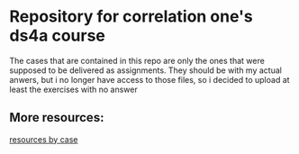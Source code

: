 # Repository for correlation one's ds4a course

The cases that are contained in this repo are only the ones that were supposed to be delivered as assignments. They should be with my actual anwers, but i no longer have access to those files, so i decided to upload at least the exercises with no answer

## More resources:
[resources by case](https://www.notion.so/Resources-by-Case-5324132b1ec84e709b6d9967d6a29533)
